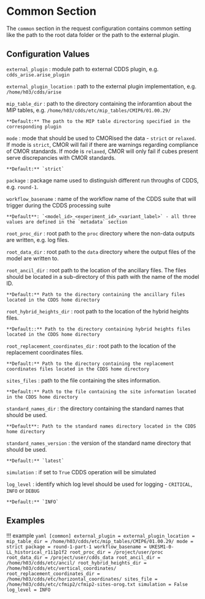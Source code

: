 # Common Section

The `common` section in the request configuration contains common setting like the path to the root data folder or 
the path to the external plugin.

## Configuration Values

`external_plugin`
:   module path to external CDDS plugin, e.g. `cdds_arise.arise_plugin`

`external_plugin_location`
:   path to the external plugin implementation, e.g. `/home/h03/cdds/arise`

`mip_table_dir`
:   path to the directory containing the inforamtion about the MIP tables, e.g. `/home/h03/cdds/etc/mip_tables/CMIP6/01.00.29/`

    **Default:** The path to the MIP table directoring specified in the corresponding plugin

`mode`
:   mode that should be used to CMORised the data - `strict` or `relaxed`. If mode is `strict`, CMOR will fail if there 
    are warnings regarding compliance of CMOR standards. If mode is `relaxed`, CMOR will only fail if cubes present serve 
    discrepancies with CMOR standards.

    **Default:** `strict`

`package`
:   package name used to distinguish different run throughs of CDDS, e.g. `round-1`.

`workflow_basename`
:   name of the workflow name of the CDDS suite that will trigger during the CDDS processing suite

    **Default**: `<model_id>_<experiment_id>_<variant_label>` - all three values are defined in the `metadata` section

`root_proc_dir`
:   root path to the `proc` directory where the non-data outputs are written, e.g. log files.

`root_data_dir`
:   root path to the `data` directory where the output files of the model are written to.

`root_ancil_dir`
:   root path to the location of the ancillary files. The files should be located in a sub-directory of this path 
    with the name of the model ID.

    **Default:** Path to the directory containing the ancillary files located in the CDDS home directory

`root_hybrid_heights_dir`
:   root path to the location of the hybrid heights files.

    **Default::** Path to the directory containing hybrid heights files located in the CDDS home directory

`root_replacement_coordinates_dir`
:   root path to the location of the replacement coordinates files.

    **Default:** Path to the directory containing the replacement coordinates files located in the CDDS home directory

`sites_files`
:   path to the file containing the sites information.

    **Default:** Path to the file containing the site information located in the CDDS home directory

`standard_names_dir`
:   the directory containing the standard names that should be used.

    **Default**: Path to the standard names directory located in the CDDS home directory

`standard_names_version`
:   the version of the standard name directory that should be used.

    **Default:** `latest`

`simulation`
:   if set to `True` CDDS operation will be simulated

`log_level`
:   identify which log level should be used for logging - `CRITICAL`, `INFO` or `DEBUG`

    **Default:** `INFO`

## Examples

!!! example
    ```yaml
    [common]
    external_plugin =
    external_plugin_location =
    mip_table_dir = /home/h03/cdds/etc/mip_tables/CMIP6/01.00.29/
    mode = strict
    package = round-1-part-1
    workflow_basename = UKESM1-0-LL_historical_r1i1p1f2
    root_proc_dir = /project/user/proc
    root_data_dir = /project/user/cdds_data
    root_ancil_dir = /home/h03/cdds/etc/ancil/
    root_hybrid_heights_dir = /home/h03/cdds/etc/vertical_coordinates/
    root_replacement_coordinates_dir = /home/h03/cdds/etc/horizontal_coordinates/
    sites_file = /home/h03/cdds/etc/cfmip2/cfmip2-sites-orog.txt
    simulation = False
    log_level = INFO
    ```
